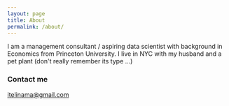 ```yaml
---
layout: page
title: About
permalink: /about/
---
```


I am a management consultant / aspiring data scientist with background in Economics from Princeton University. I live in NYC with my husband and a pet plant (don't really remember its type ...)

### Contact me

[itelinama@gmail.com](mailto:itelinama@gmail.com)
